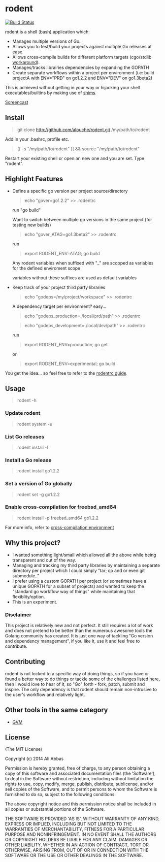 # rodent
[![Build Status](https://drone.io/github.com/alouche/rodent/status.png)](https://drone.io/github.com/alouche/rodent/latest)

rodent is a shell (bash) application which:

* Manages multiple versions of Go.
* Allows you to test/build your projects against multiple Go releases at ease.
* Allows cross-compile builds for different platform targets (cgo/stdlib [workaround](https://groups.google.com/d/msg/golang-nuts/2XoGUvBalcw/ErSWiTlO17kJ)).
* Manages/tracks librairies dependencies by expanding the GOPATH
* Create separate workflows within a project per environment (i.e: build projectA with ENV="PRD" on go1.2.2 and ENV="DEV" on go1.3beta2)

This is achieved without getting in your way or hijacking your shell executables/builtins by making use of [shims](http://en.wikipedia.org/wiki/Shim_%28computing%29).

[Screencast](https://asciinema.org/a/10504)

## Install

> git clone http://github.com/alouche/rodent.git /my/path/to/rodent

Add in your .bashrc, profile etc.

> [[ -s "/my/path/to/rodent" ]] && source "/my/path/to/rodent"

Restart your existing shell or open an new one and you are set. Type "rodent".

## Highlight Features

* Define a specific go version per project source/directory
  > echo "gover=go1.2.2" >> .rodentrc

  run "go build"

  Want to switch between multiple go versions in the same project (for testing new builds)
  > echo "gover_ATAG=go1.3beta2" >> .rodentrc
  
  run
  > export RODENT_ENV=ATAG; go build
  
  Any rodent variables when suffixed with "\_<LABEL>" are scopped as variables for the defined enviroment scope <LABEL>
  
  variables without these <LABEL> suffixes are used as default variables

* Keep track of your project third party libraries
  > echo "godeps=/my/project/workspace" >> .rodentrc

  A dependency target per environment? easy...
  > echo "godeps_production=./local/prd/path" >> .rodentrc
  
  > echo "godeps_development=./local/dev/path" >> .rodentrc
  
  run
  > export RODENT_ENV=production; go get
  
  or
  > export RODENT_ENV=experimental; go build

You get the idea... so feel free to refer to the [rodentrc guide](https://github.com/alouche/rodent/wiki/rodentrc-file).

## Usage

> rodent -h

### Update rodent

> rodent system -u

### List Go releases

> rodent install -l

### Install a Go release

> rodent install go1.2.2

### Set a version of Go globally

> rodent set -g go1.2.2

### Enable cross-compilation for freebsd_amd64

> rodent install -p freebsd_amd64 go1.2.2

For more info, refer to [cross-compilation environment](https://github.com/alouche/rodent/wiki/cross-compilation-setup)

## Why this project?

* I wanted something light/small which allowed all the above while being transparent and out of the way.
* Managing and tracking my third party libraries by maintaining a separate directory per project which I could simply "tar; cp and or even git submodule.." 
* I prefer using a custom GOPATH per project (or sometimes have a unique GOPATH for a subset of projects) and wanted to keep the "standard go workflow way of things" while maintaining that flexiblity/option.
* This is an experiment.

### Disclaimer

This project is relatively new and not perfect. It still requires a lot of work and does not pretend to be better than the numerous awesome tools the Golang community has created. It is just one way of tackling "Go version and dependency management", if you like it, use it and feel free to contribute.

## Contributing

rodent is not locked to a specific way of doing things, so if you have or found a better way to do things or tackle some of the challenges listed here, then I would love to hear of it, so "Go" forth - fork, patch, submit and inspire. The only dependency is that rodent should remain non-intrusive to the user's workflow and relatively light.

## Other tools in the same category
* [GVM](https://github.com/moovweb/gvm)

## License

(The MIT License)

Copyright (c) 2014 Ali Abbas

Permission is hereby granted, free of charge, to any person obtaining
a copy of this software and associated documentation files (the
'Software'), to deal in the Software without restriction, including
without limitation the rights to use, copy, modify, merge, publish,
distribute, sublicense, and/or sell copies of the Software, and to
permit persons to whom the Software is furnished to do so, subject to
the following conditions:

The above copyright notice and this permission notice shall be
included in all copies or substantial portions of the Software.

THE SOFTWARE IS PROVIDED 'AS IS', WITHOUT WARRANTY OF ANY KIND,
EXPRESS OR IMPLIED, INCLUDING BUT NOT LIMITED TO THE WARRANTIES OF
MERCHANTABILITY, FITNESS FOR A PARTICULAR PURPOSE AND NONINFRINGEMENT.
IN NO EVENT SHALL THE AUTHORS OR COPYRIGHT HOLDERS BE LIABLE FOR ANY
CLAIM, DAMAGES OR OTHER LIABILITY, WHETHER IN AN ACTION OF CONTRACT,
TORT OR OTHERWISE, ARISING FROM, OUT OF OR IN CONNECTION WITH THE
SOFTWARE OR THE USE OR OTHER DEALINGS IN THE SOFTWARE. 
